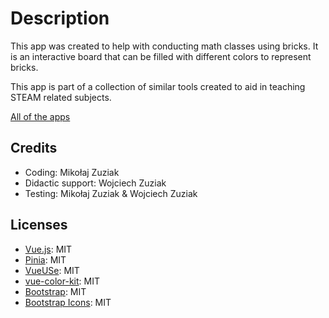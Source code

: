 
# Description

This app was created to help with conducting math classes using bricks. It is an interactive board that can be filled with different colors to represent bricks.

This app is part of a collection of similar tools created to aid in teaching STEAM related subjects.

[All of the apps](https://mzmix.github.io/)

## Credits
- Coding: Mikołaj Zuziak
- Didactic support: Wojciech Zuziak
- Testing: Mikołaj Zuziak & Wojciech Zuziak
  
## Licenses

- [Vue.js](https://vuejs.org/): MIT
- [Pinia](https://pinia.vuejs.org/): MIT
- [VueUSe](https://vueuse.org/): MIT
- [vue-color-kit](https://github.com/anish2690/vue-color-kit/): MIT
- [Bootstrap](https://getbootstrap.com/): MIT
- [Bootstrap Icons](https://icons.getbootstrap.com/): MIT